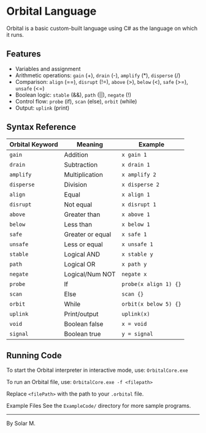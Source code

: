 # Orbital Language

Orbital is a basic custom-built language using C# as the language on which it runs.

## Features

- Variables and assignment
- Arithmetic operations: `gain` (+), `drain` (-), `amplify` (\*), `disperse` (/)
- Comparison: `align` (==), `disrupt` (!=), `above` (>), `below` (<), `safe` (>=), `unsafe` (<=)
- Boolean logic: `stable` (&&), `path` (||), `negate` (!)
- Control flow: `probe` (if), `scan` (else), `orbit` (while)
- Output: `uplink` (print)

## Syntax Reference

| Orbital Keyword | Meaning           | Example                      |
|-----------------|------------------|------------------------------|
| `gain`          | Addition         | `x gain 1`                   |
| `drain`         | Subtraction      | `x drain 1`                  |
| `amplify`       | Multiplication   | `x amplify 2`                |
| `disperse`      | Division         | `x disperse 2`               |
| `align`         | Equal            | `x align 1`                  |
| `disrupt`       | Not equal        | `x disrupt 1`                |
| `above`         | Greater than     | `x above 1`                  |
| `below`         | Less than        | `x below 1`                  |
| `safe`          | Greater or equal | `x safe 1`                   |
| `unsafe`        | Less or equal    | `x unsafe 1`                 |
| `stable`        | Logical AND      | `x stable y`                 |
| `path`          | Logical OR       | `x path y`                   |
| `negate`        | Logical/Num NOT  | `negate x`                   |
| `probe`         | If               | `probe(x align 1) {}`        |
| `scan`          | Else             | `scan {}`                    |
| `orbit`         | While            | `orbit(x below 5) {}`        |
| `uplink`        | Print/output     | `uplink(x)`                  |
| `void`          | Boolean false    | `x = void`                   |
| `signal`        | Boolean true     | `y = signal`                 |

## Running Code

To start the Orbital interpreter in interactive mode, use:
`OrbitalCore.exe`

To run an Orbital file, use:
`OrbitalCore.exe -f <filepath>`

Replace `<filePath>` with the path to your `.orbital` file.

Example Files
See the `ExampleCode/` directory for more sample programs.

<hr></hr>

By Solar M.
